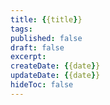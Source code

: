 ```yaml
---
title: {{title}}
tags: 
published: false
draft: false
excerpt: 
createDate: {{date}}
updateDate: {{date}}
hideToc: false
---
```

